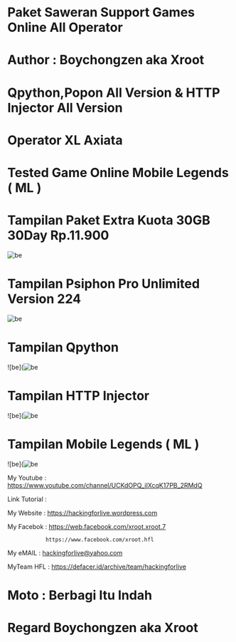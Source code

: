 # Paket Saweran Support Games Online All Operator 

# Author : Boychongzen aka Xroot

# Qpython,Popon All Version & HTTP Injector All Version

# Operator XL Axiata

# Tested Game Online Mobile Legends ( ML )

# Tampilan Paket Extra Kuota 30GB 30Day Rp.11.900
![be](https://raw.githubusercontent.com/boychongzen18/Saweran-SupportGameOnline/master/kipli.jpg)
# Tampilan Psiphon Pro Unlimited Version 224
![be](https://raw.githubusercontent.com/boychongzen18/Saweran-SupportGameOnline/master/popon.jpg)
# Tampilan Qpython
![be](![be](https://raw.githubusercontent.com/boychongzen18/Saweran-SupportGameOnline/master/uler.jpg)
# Tampilan HTTP Injector
![be](![be](https://raw.githubusercontent.com/boychongzen18/Saweran-SupportGameOnline/master/http.jpg)
# Tampilan Mobile Legends ( ML )
![be](![be](https://raw.githubusercontent.com/boychongzen18/Saweran-SupportGameOnline/master/ml.jpg)

My Youtube    : https://www.youtube.com/channel/UCKdOPQ_iIXcqK17PB_2RMdQ

Link Tutorial : 


My Website    : https://hackingforlive.wordpress.com

My Facebok    : https://web.facebook.com/xroot.xroot.7

                https://www.facebook.com/xroot.hfl

My eMAIL      : hackingforlive@yahoo.com

MyTeam HFL    : https://defacer.id/archive/team/hackingforlive

# Moto : Berbagi Itu Indah

# Regard Boychongzen aka Xroot
